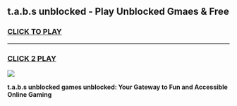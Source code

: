 
## t.a.b.s unblocked - Play Unblocked Gmaes & Free
<h3>
<a href="https://news.freeplayer.one?title=t.a.b.s_unblocked&ref=23F">CLICK TO PLAY</a></h3>
<hr>

<h3>
<a href="https://news.freeplayer.one?title=t.a.b.s_unblocked&ref=23F">CLICK 2 PLAY</a>
  
</h3>

<a href="https://news.freeplayer.one?title=t.a.b.s_unblocked&ref=23F/"><img src="https://clearcache.store/games.png"></a>


**t.a.b.s unblocked games unblocked: Your Gateway to Fun and Accessible Online Gaming**
